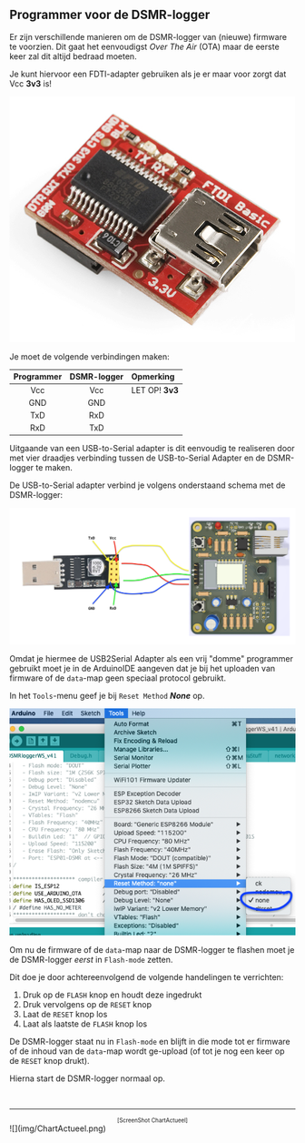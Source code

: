 ## Programmer voor de DSMR-logger

Er zijn verschillende manieren om de DSMR-logger van (nieuwe) firmware
te voorzien. Dit gaat het eenvoudigst *Over The Air* (OTA) maar de
eerste keer zal dit altijd bedraad moeten.

Je kunt hiervoor een FDTI-adapter gebruiken als je er maar voor
zorgt dat Vcc **3v3** is!

![](img/FDTI_Basic_3v3.png)


Je moet de volgende verbindingen maken:

| Programmer | DSMR-logger | Opmerking |
|:----------:|:-----------:|:----------|
| Vcc | Vcc | LET OP! **3v3** |
| GND | GND ||
| TxD | RxD ||
| RxD | TxD ||

Uitgaande van een USB-to-Serial adapter is dit eenvoudig te realiseren
door met vier draadjes verbinding tussen de USB-to-Serial Adapter en 
de DSMR-logger te maken.

De USB-to-Serial adapter verbind je volgens onderstaand schema met de DSMR-logger:

![](img/USB2Serial_DSMRlogger_v4.png)

Omdat je hiermee de USB2Serial Adapter als een vrij "domme" programmer
gebruikt moet je in de ArduinoIDE aangeven dat je bij het uploaden
van firmware of de `data`-map geen speciaal protocol gebruikt.

In het `Tools`-menu geef je bij `Reset Method` ***None*** op.

![](img/ToolsResetMode.png)

Om nu de firmware of de `data`-map naar de DSMR-logger te flashen
moet je de DSMR-logger *eerst* in `Flash-mode` zetten.

Dit doe je door achtereenvolgend de volgende handelingen te verrichten:

1. Druk op de `FLASH` knop en houdt deze ingedrukt
2. Druk vervolgens op de `RESET` knop
3. Laat de `RESET` knop los
4. Laat als laatste de `FLASH` knop los

De DSMR-logger staat nu in `Flash-mode`  en blijft in die mode tot er firmware
of de inhoud van de `data`-map wordt ge-upload (of tot je nog een keer op de
`RESET` knop drukt).

Hierna start de DSMR-logger normaal op.

<br>

---
<center style="font-size: 70%;">[ScreenShot ChartActueel]</center>
![](img/ChartActueel.png)
